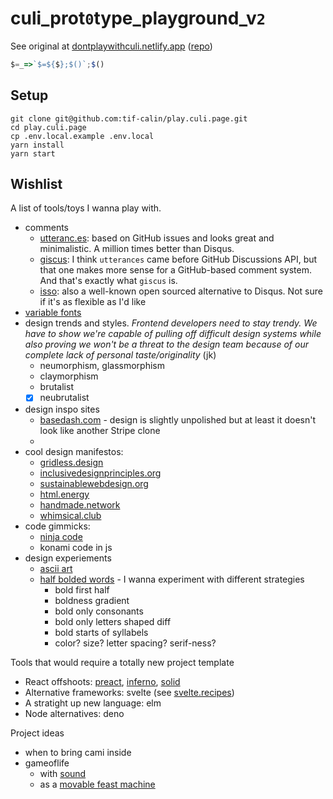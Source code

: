 # culi_prot`0`type_playground_v`2`

See original at [dontplaywithculi.netlify.app](https://dontplaywithculi.netlify.app/) ([repo](https://github.com/tif-calin/react-play))

```js
$=_=>`$=${$};$()`;$()
```

## Setup
```
git clone git@github.com:tif-calin/play.culi.page.git
cd play.culi.page
cp .env.local.example .env.local
yarn install
yarn start
```

## Wishlist
A list of tools/toys I wanna play with.
 - comments
   - [utteranc.es](https://utteranc.es/): based on GitHub issues and looks great and minimalistic. A million times better than Disqus.
   - [giscus](https://giscus.app/): I think `utterances` came before GitHub Discussions API, but that one makes more sense for a GitHub-based comment system. And that's exactly what `giscus` is.
   - [isso](https://posativ.org/isso/): also a well-known open sourced alternative to Disqus. Not sure if it's as flexible as I'd like
 - [variable fonts](https://codepen.io/robdimarzo/pen/eYVpRXm) 
 - design trends and styles. _Frontend developers need to stay trendy. We have to show we're capable of pulling off difficult design systems while also proving we won't be a threat to the design team because of our complete lack of personal taste/originality_ (jk)
   - neumorphism, glassmorphism
   - claymorphism
   - brutalist
   - [x] neubrutalist
 - design inspo sites
   - [basedash.com](https://www.basedash.com/) - design is slightly unpolished but at least it doesn't look like another Stripe clone
   - 
 - cool design manifestos:
   - [gridless.design](https://gridless.design/)
   - [inclusivedesignprinciples.org](https://inclusivedesignprinciples.org/)
   - [sustainablewebdesign.org](https://sustainablewebdesign.org/)
   - [html.energy](https://html.energy/index.html)
   - [handmade.network](https://handmade.network/manifesto)
   - [whimsical.club](https://whimsical.club/about/)
 - code gimmicks: 
   - [ninja code](https://javascript.info/ninja-code)
   - konami code in js
 - design experiements
   - [ascii art](https://github.com/Kirilllive/ASCII_Art_Paint?ref=producthunt)
   - [half bolded words](https://www.jiffyreader.com/) - I wanna experiment with different strategies
     - bold first half
     - boldness gradient
     - bold only consonants
     - bold only letters shaped diff
     - bold starts of syllabels
     - color? size? letter spacing? serif-ness?


Tools that would require a totally new project template
 - React offshoots: [preact](https://preactjs.com/), [inferno](https://www.infernojs.org/), [solid](https://www.solidjs.com/)
 - Alternative frameworks: svelte (see [svelte.recipes](https://svelte.recipes/))
 - A stratight up new language: elm
 - Node alternatives: deno

Project ideas
 - when to bring cami inside
 - gameoflife 
   - with [sound](https://www.youtube.com/watch?v=WEbKCLNdoFg)
   - as a [movable feast machine](https://www.youtube.com/watch?v=W7HRay9RPNg)
